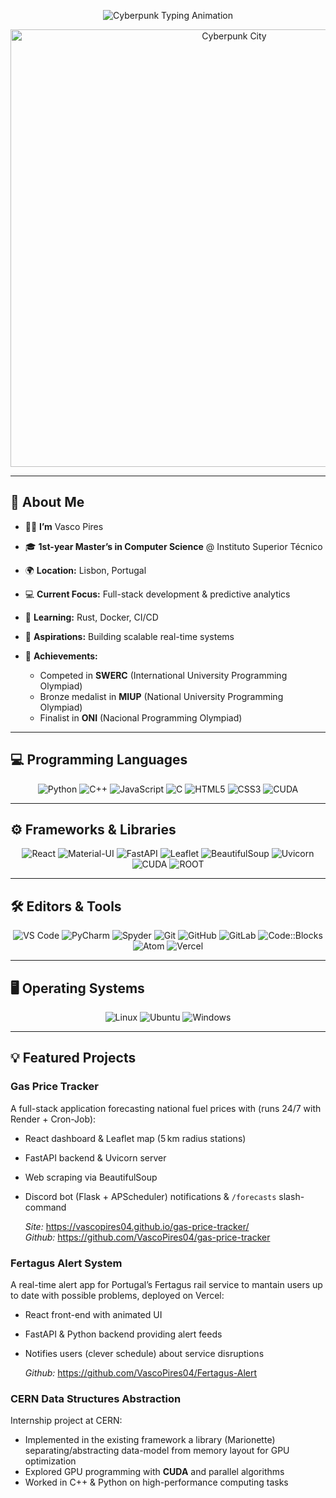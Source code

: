 <!-- Cyberpunk City Header -->
<p align="center">
  <img
    src="https://readme-typing-svg.vercel.app?font=Major+Mono+Display&size=36&pause=200&color=0FFFC3&center=true&width=700&lines=%F0%9F%92%A1+Welcome+to+the+Cyber+Hub"
    alt="Cyberpunk Typing Animation"
  />
</p>

<p align="center">
  <img src="https://user-images.githubusercontent.com/74038190/212747919-84b68444-0d81-46db-a338-7ec50e9dd4cd.gif" alt="Cyberpunk City" width="700" />
</p>

---

## 📝 About Me

* 👨‍🎓 **I’m** Vasco Pires
* 🎓 **1st-year Master’s in Computer Science** @ Instituto Superior Técnico
* 🌍 **Location:** Lisbon, Portugal
* 💻 **Current Focus:** Full-stack development & predictive analytics
* 🌱 **Learning:** Rust, Docker, CI/CD
* 🚀 **Aspirations:** Building scalable real-time systems
* 🏅 **Achievements:**

  * Competed in **SWERC** (International University Programming Olympiad)
  * Bronze medalist in **MIUP** (National University Programming Olympiad)
  * Finalist in **ONI** (Nacional Programming Olympiad)


---

## 💻 Programming Languages

<p align="center">
  <img alt="Python" src="https://img.shields.io/badge/Python-3776AB?logo=python&logoColor=white&style=for-the-badge" />
  <img alt="C++" src="https://img.shields.io/badge/C%2B%2B-00599C?logo=c%2B%2B&logoColor=white&style=for-the-badge" />
  <img alt="JavaScript" src="https://img.shields.io/badge/JavaScript-F7DF1E?logo=javascript&logoColor=black&style=for-the-badge" />
  <img alt="C" src="https://img.shields.io/badge/C-000000?logo=c&logoColor=white&style=for-the-badge" />
  <img alt="HTML5" src="https://img.shields.io/badge/HTML5-E34F26?logo=html5&logoColor=white&style=for-the-badge" />
  <img alt="CSS3" src="https://img.shields.io/badge/CSS3-1572B6?logo=css3&logoColor=white&style=for-the-badge" />
  <img alt="CUDA" src="https://img.shields.io/badge/CUDA-76B900?logo=nvidia&logoColor=white&style=for-the-badge" />
</p>


---

<!--
## 🗄️ Databases

  <p align="center">
  <img alt="MySQL" src="https://img.shields.io/badge/MySQL-4479A1?logo=mysql&logoColor=white&style=for-the-badge" />
  <img alt="MongoDB" src="https://img.shields.io/badge/MongoDB-47A248?logo=mongodb&logoColor=white&style=for-the-badge" />
</p>
-->

## ⚙️ Frameworks & Libraries

<p align="center">
  <img alt="React" src="https://img.shields.io/badge/React-20232A?logo=react&logoColor=61DAFB&style=for-the-badge" />
  <img alt="Material-UI" src="https://img.shields.io/badge/Material--UI-007FFF?logo=mui&logoColor=white&style=for-the-badge" />
  <img alt="FastAPI" src="https://img.shields.io/badge/FastAPI-00CCD1?logo=fastapi&logoColor=white&style=for-the-badge" />
  <img alt="Leaflet" src="https://img.shields.io/badge/Leaflet-199900?logo=leaflet&logoColor=white&style=for-the-badge" />
  <img alt="BeautifulSoup" src="https://img.shields.io/badge/BeautifulSoup-2580FF?logo=beautifulsoup&logoColor=white&style=for-the-badge" />
  <img alt="Uvicorn" src="https://img.shields.io/badge/Uvicorn-319795?logo=python&logoColor=white&style=for-the-badge" />
  <img alt="CUDA" src="https://img.shields.io/badge/CUDA-76B900?logo=nvidia&logoColor=white&style=for-the-badge" />
  <img alt="ROOT" src="https://img.shields.io/badge/ROOT-333333?logo=root&logoColor=white&style=for-the-badge" />
</p>

---

## 🛠️ Editors & Tools

<p align="center">
  <img alt="VS Code" src="https://img.shields.io/badge/VS%20Code-007ACC?logo=visual-studio-code&logoColor=white&style=for-the-badge" />
  <img alt="PyCharm" src="https://img.shields.io/badge/PyCharm-000000?logo=pycharm&logoColor=white&style=for-the-badge" />
  <img alt="Spyder" src="https://img.shields.io/badge/Spyder-2C2255?logo=spyderide&logoColor=white&style=for-the-badge" />
  <img alt="Git" src="https://img.shields.io/badge/Git-F05032?logo=git&logoColor=white&style=for-the-badge" />
  <img alt="GitHub" src="https://img.shields.io/badge/GitHub-181717?logo=github&logoColor=white&style=for-the-badge" />
  <img alt="GitLab" src="https://img.shields.io/badge/GitLab-FCA121?logo=gitlab&logoColor=white&style=for-the-badge" />
  <img alt="Code::Blocks" src="https://img.shields.io/badge/Code::Blocks-0055A4?logo=codeblocks&logoColor=white&style=for-the-badge" />
  <img alt="Atom" src="https://img.shields.io/badge/Atom-66595C?logo=atom&logoColor=white&style=for-the-badge" />
  <img alt="Vercel" src="https://img.shields.io/badge/Vercel-000000?logo=vercel&logoColor=white&style=for-the-badge" />
</p>

---

## 🖥️ Operating Systems

<p align="center">
  <img alt="Linux" src="https://img.shields.io/badge/Linux-FCC624?logo=linux&logoColor=black&style=for-the-badge\" />
  <img alt="Ubuntu" src="https://img.shields.io/badge/Ubuntu-E95420?logo=ubuntu&logoColor=white&style=for-the-badge\" />
  <img alt="Windows" src="https://img.shields.io/badge/Windows-0078D6?logo=windows&logoColor=white&style=for-the-badge\" />
</p>


---


## 💡 Featured Projects

### Gas Price Tracker

A full-stack application forecasting national fuel prices with (runs 24/7 with Render + Cron-Job):

* React dashboard & Leaflet map (5 km radius stations)
* FastAPI backend & Uvicorn server
* Web scraping via BeautifulSoup
* Discord bot (Flask + APScheduler) notifications & `/forecasts` slash-command
  
  *Site:* <https://vascopires04.github.io/gas-price-tracker/>  
  *Github:* <https://github.com/VascoPires04/gas-price-tracker>

### Fertagus Alert System

A real-time alert app for Portugal’s Fertagus rail service to mantain users up to date with possible problems, deployed on Vercel:

* React front-end with animated UI
* FastAPI & Python backend providing alert feeds
* Notifies users (clever schedule) about service disruptions

  *Github:* <https://github.com/VascoPires04/Fertagus-Alert>

### CERN Data Structures Abstraction

Internship project at CERN:

* Implemented in the existing framework a library (Marionette) separating/abstracting data-model from memory layout for GPU optimization
* Explored GPU programming with **CUDA** and parallel algorithms
* Worked in C++ & Python on high-performance computing tasks

